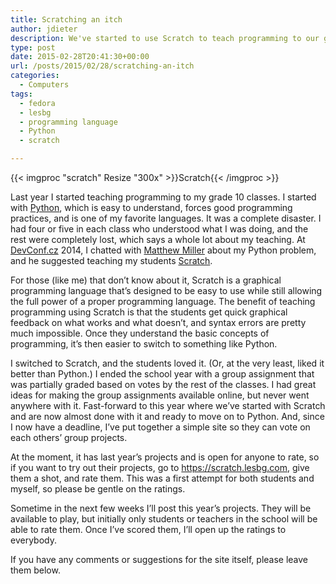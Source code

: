 ```yaml
---
title: Scratching an itch
author: jdieter
description: We've started to use Scratch to teach programming to our grade ten students
type: post
date: 2015-02-28T20:41:30+00:00
url: /posts/2015/02/28/scratching-an-itch
categories:
  - Computers
tags:
  - fedora
  - lesbg
  - programming language
  - Python
  - scratch

---
```

{{< imgproc "scratch" Resize "300x" >}}Scratch{{< /imgproc >}}

Last year I started teaching programming to my grade 10 classes. I started with [Python][2], which is easy to understand, forces good programming practices, and is one of my favorite languages. It was a complete disaster. I had four or five in each class who understood what I was doing, and the rest were completely lost, which says a whole lot about my teaching. At [DevConf.cz][3] 2014, I chatted with [Matthew Miller][4] about my Python problem, and he suggested teaching my students [Scratch][5].

For those (like me) that don&#8217;t know about it, Scratch is a graphical programming language that&#8217;s designed to be easy to use while still allowing the full power of a proper programming language. The benefit of teaching programming using Scratch is that the students get quick graphical feedback on what works and what doesn&#8217;t, and syntax errors are pretty much impossible. Once they understand the basic concepts of programming, it&#8217;s then easier to switch to something like Python.

I switched to Scratch, and the students loved it. (Or, at the very least, liked it better than Python.) I ended the school year with a group assignment that was partially graded based on votes by the rest of the classes. I had great ideas for making the group assignments available online, but never went anywhere with it. Fast-forward to this year where we&#8217;ve started with Scratch and are now almost done with it and ready to move on to Python. And, since I now have a deadline, I&#8217;ve put together a simple site so they can vote on each others&#8217; group projects.

At the moment, it has last year&#8217;s projects and is open for anyone to rate, so if you want to try out their projects, go to <https://scratch.lesbg.com>, give them a shot, and rate them. This was a first attempt for both students and myself, so please be gentle on the ratings.

Sometime in the next few weeks I&#8217;ll post this year&#8217;s projects. They will be available to play, but initially only students or teachers in the school will be able to rate them. Once I&#8217;ve scored them, I&#8217;ll open up the ratings to everybody.

If you have any comments or suggestions for the site itself, please leave them below.

 [2]: https://www.python.org/
 [3]: http://www.devconf.cz/
 [4]: http://fedoraproject.org/wiki/MatthewMiller
 [5]: http://scratch.mit.edu/
